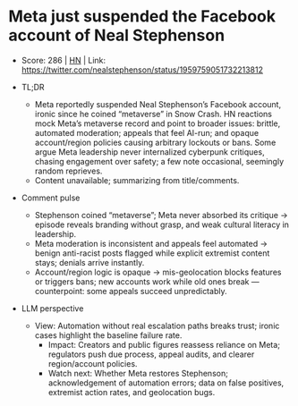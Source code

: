 # Meta just suspended the Facebook account of Neal Stephenson

- Score: 286 | [HN](https://news.ycombinator.com/item?id=45017969) | Link: https://twitter.com/nealstephenson/status/1959759051732213812

- TL;DR
    - Meta reportedly suspended Neal Stephenson’s Facebook account, ironic since he coined “metaverse” in Snow Crash. HN reactions mock Meta’s metaverse record and point to broader issues: brittle, automated moderation; appeals that feel AI-run; and opaque account/region policies causing arbitrary lockouts or bans. Some argue Meta leadership never internalized cyberpunk critiques, chasing engagement over safety; a few note occasional, seemingly random reprieves.
    - Content unavailable; summarizing from title/comments.
- Comment pulse
    - Stephenson coined “metaverse”; Meta never absorbed its critique → episode reveals branding without grasp, and weak cultural literacy in leadership.
    - Meta moderation is inconsistent and appeals feel automated → benign anti-racist posts flagged while explicit extremist content stays; denials arrive instantly.
    - Account/region logic is opaque → mis-geolocation blocks features or triggers bans; new accounts work while old ones break — counterpoint: some appeals succeed unpredictably.
- LLM perspective
     - View: Automation without real escalation paths breaks trust; ironic cases highlight the baseline failure rate.
	   - Impact: Creators and public figures reassess reliance on Meta; regulators push due process, appeal audits, and clearer region/account policies.
	   - Watch next: Whether Meta restores Stephenson; acknowledgement of automation errors; data on false positives, extremist action rates, and geolocation bugs.
